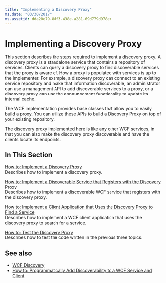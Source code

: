 ```yaml
---
title: "Implementing a Discovery Proxy"
ms.date: "03/30/2017"
ms.assetid: dda20e79-8df3-438e-a281-69d779d978ec
---
```

# Implementing a Discovery Proxy
This section describes the steps required to implement a discovery proxy. A discovery proxy is a standalone service that contains a repository of services. Clients can query a discovery proxy to find discoverable services that the proxy is aware of. How a proxy is populated with services is up to the implementer. For example, a discovery proxy can connect to an existing service repository and make that information discoverable, an administrator can use a management API to add discoverable services to a proxy, or a discovery proxy can use the announcement functionality to update its internal cache.  
  
 The WCF implementation provides base classes that allow you to easily build a proxy. You can utilize these APIs to build a Discovery Proxy on top of your existing repository.  
  
 The discovery proxy implemented here is like any other WCF services, in that you can also make the discovery proxy discoverable and have the clients locate its endpoints.  
  
## In This Section  
 [How to: Implement a Discovery Proxy](how-to-implement-a-discovery-proxy.md)  
 Describes how to implement a discovery proxy.  
  
 [How to: Implement a Discoverable Service that Registers with the Discovery Proxy](discoverable-service-that-registers-with-the-discovery-proxy.md)  
 Describes how to implement a discoverable WCF service that registers with the discovery proxy.  
  
 [How to: Implement a Client Application that Uses the Discovery Proxy to Find a Service](client-app-discovery-proxy-to-find-a-service.md)  
 Describes how to implement a WCF client application that uses the discovery proxy to search for a service.  
  
 [How to: Test the Discovery Proxy](how-to-test-the-discovery-proxy.md)  
 Describes how to test the code written in the previous three topics.  
  
## See also

- [WCF Discovery](wcf-discovery.md)
- [How to: Programmatically Add Discoverability to a WCF Service and Client](how-to-programmatically-add-discoverability-to-a-wcf-service-and-client.md)

